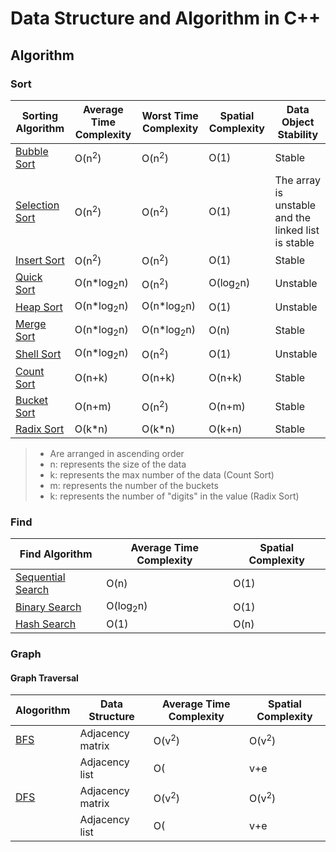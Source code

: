 # Data Structure and Algorithm in C++
## Algorithm
### Sort
Sorting Algorithm | Average Time Complexity | Worst Time Complexity | Spatial Complexity | Data Object Stability
---|---|---|---|---
[Bubble Sort](./Sort/Bubble.h) | O(n<sup>2</sup>)|O(n<sup>2</sup>)|O(1)|Stable
[Selection Sort](./Sort/Select.h) | O(n<sup>2</sup>)|O(n<sup>2</sup>)|O(1)|The array is unstable and the linked list is stable
[Insert Sort](./Sort/Insert.h) | O(n<sup>2</sup>)|O(n<sup>2</sup>)|O(1)|Stable
[Quick Sort](./Sort/Quick.h) | O(n*log<sub>2</sub>n) | O(n<sup>2</sup>) | O(log<sub>2</sub>n) | Unstable
[Heap Sort](./Sort/Heap.h) | O(n*log<sub>2</sub>n)| O(n*log<sub>2</sub>n)|O(1)|Unstable
[Merge Sort](./Sort/Merge.h) | O(n*log<sub>2</sub>n) | O(n*log<sub>2</sub>n)|O(n)| Stable
[Shell Sort](./Sort/Shell.h) | O(n*log<sub>2</sub>n)|O(n<sup>2</sup>)|O(1)|Unstable
[Count Sort](./Sort/Count.h) | O(n+k)|O(n+k)|O(n+k)|Stable
[Bucket Sort](./Sort/Bucket.h) | O(n+m)|O(n<sup>2</sup>)|O(n+m)|Stable
[Radix Sort](./Sort/Radix.h) | O(k*n) | O(k*n)| O(k+n) |Stable
> * Are arranged in ascending order
> * n: represents the size of the data
> * k: represents the max number of the data (Count Sort)
> * m: represents the number of the buckets
> * k: represents the number of "digits" in the value (Radix Sort)
<!--
* m: represents the maximum value minus the minimum value of the data
-->

### Find
Find Algorithm | Average Time Complexity | Spatial Complexity
--- | --- | ---
[Sequential Search](./Find/Sequential.h) | O(n) | O(1)
[Binary Search](./Find/Binary.h) | O(log<sub>2</sub>n) | O(1)
[Hash Search](./Find/Hash.h) | O(1) | O(n)

### Graph
#### Graph Traversal
Alogorithm | Data Structure | Average Time Complexity | Spatial Complexity
--- | --- | --- | ---
[BFS](./Graph/BFS.h) | Adjacency matrix | O(v<sup>2</sup>) | O(v<sup>2</sup>)
    | Adjacency list | O(|v+e|) | O(|v+e|)
[DFS](./Graph/DFS.h) | Adjacency matrix | O(v<sup>2</sup>) | O(v<sup>2</sup>)
    | Adjacency list | O(|v+e|) | O(|v+e|)